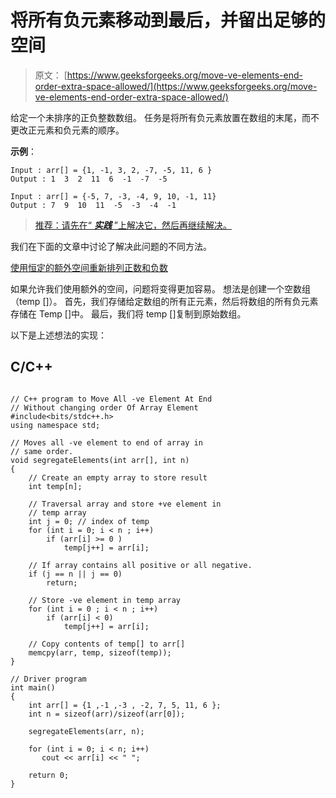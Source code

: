 # 将所有负元素移动到最后，并留出足够的空间

> 原文： [https://www.geeksforgeeks.org/move-ve-elements-end-order-extra-space-allowed/](https://www.geeksforgeeks.org/move-ve-elements-end-order-extra-space-allowed/)

给定一个未排序的正负整数数组。 任务是将所有负元素放置在数组的末尾，而不更改正元素和负元素的顺序。

**示例**：

```
Input : arr[] = {1, -1, 3, 2, -7, -5, 11, 6 }
Output : 1  3  2  11  6  -1  -7  -5 

Input : arr[] = {-5, 7, -3, -4, 9, 10, -1, 11}
Output : 7  9  10  11  -5  -3  -4  -1  

```

> [推荐：请先在“ ***实践*** ”上解决它，然后再继续解决。](https://practice.geeksforgeeks.org/problems/move-all-negative-elements-to-end/0)

我们在下面的文章中讨论了解决此问题的不同方法。

[使用恒定的额外空间重新排列正数和负数](https://www.geeksforgeeks.org/rearrange-positive-and-negative-numbers/)

如果允许我们使用额外的空间，问题将变得更加容易。 想法是创建一个空数组（temp []）。 首先，我们存储给定数组的所有正元素，然后将数组的所有负元素存储在 Temp []中。 最后，我们将 temp []复制到原始数组。

以下是上述想法的实现：

## C/C++ 

```

// C++ program to Move All -ve Element At End 
// Without changing order Of Array Element 
#include<bits/stdc++.h> 
using namespace std; 

// Moves all -ve element to end of array in 
// same order. 
void segregateElements(int arr[], int n) 
{ 
    // Create an empty array to store result 
    int temp[n]; 

    // Traversal array and store +ve element in 
    // temp array 
    int j = 0; // index of temp 
    for (int i = 0; i < n ; i++) 
        if (arr[i] >= 0 ) 
            temp[j++] = arr[i]; 

    // If array contains all positive or all negative. 
    if (j == n || j == 0) 
        return; 

    // Store -ve element in temp array 
    for (int i = 0 ; i < n ; i++) 
        if (arr[i] < 0) 
            temp[j++] = arr[i]; 

    // Copy contents of temp[] to arr[] 
    memcpy(arr, temp, sizeof(temp)); 
} 

// Driver program 
int main() 
{ 
    int arr[] = {1 ,-1 ,-3 , -2, 7, 5, 11, 6 }; 
    int n = sizeof(arr)/sizeof(arr[0]); 

    segregateElements(arr, n); 

    for (int i = 0; i < n; i++) 
       cout << arr[i] << " "; 

    return 0; 
} 

```